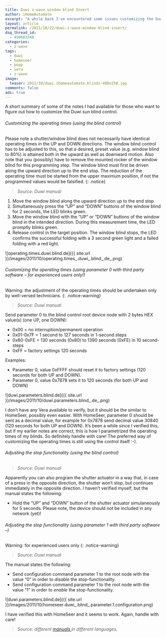 ```yaml
---
title: Duwi z-wave window blind Insert
author: iHomeAutomate
excerpt: "A while back I've encountered some issues customizing the Duwi blind control. I've taken some notes and decided to share with the rest of the world."
layout: article
permalink: /2011/10/22/duwi-z-wave-window-blind-insert/
dsq_thread_id:
  - 450683248
categories:
  - z-wave
tags:
  - duwi
  - homeseer
  - popp
  - vera
  - z-wave
image:
  teaser: 2011/10/duwi.ihomeautomate.blinds-400x250.jpg
comments: false
ads: true  
---
```

A short summary of some of the notes I had available for those who want to figure out how to customize the Duwi sun blind control.

###### Customizing the operating times (using the blind control) 

Please note a shutter/window blind does not necessarily have identical operating times in the UP and DOWN directions. The window blind control has to be adjusted to this, so that a desired, preset value (e.g. window blind to 80%) is attained both in the upward as well as downward motion.
Also note that you (possibly) have to remove the mounted rocker of the window blind for this programming step.
The window blind must ﬁrst be driven along the upward direction up to the end stop. The reduction of the operating time must be started from the upper maximum position, if not the programmed values would be falsiﬁed.
{: .notice}
  
> <cite>Source: Duwi manual</cite>
  
1. Move the window blind along the upward direction up to the end stop
2. Simultaneously press the “UP” and “DOWN” buttons of the window blind for 2 seconds, the LED blinks green.
3. Move the window blind with the “UP” or “DOWN” buttons of the window blind in the intended direction. During this measurement time, the LED promptly blinks green.
4. Release control in the target position. The window blind stops, the LED conﬁrms the successful folding with a 3 second green light and a failed folding with a red light.

![operating.times.duwi.blind.de]({{ site.url }}/images/2011/10/operating.times_.duwi_.blind_.de_.png)
 
###### Customizing the operating times (using parameter 0 with third party software &#8211; for experienced users only!)
 

Warning: the adjustment of the operating times should be undertaken only by well-versed technicians.
{: .notice-warning}
        
> <cite>Source: Duwi manual</cite>

Send parameter 0 to the blind control root device node with 2 bytes HEX value(s) (one UP, one DOWN):

* 0x00 = no interruption/permanent operation
* 0x01-0x7F = 1 second to 127 seconds in 1-second steps
* 0x80-0xFE = 130 seconds (0x80) to 1390 seconds (0xFE) in 10 second-steps
* 0xFF = factory settings 120 seconds
        
Examples:

* Parameter 0, value 0xFFFF should reset it to factory settings (120 seconds for both UP and DOWN).
* Parameter 0, value 0x7878 sets it to 120 seconds (for both UP and DOWN)
        
![duwi.parameters.blind.de]({{ site.url }}/images/2011/10/duwi.parameters.blind_.de_.png)        
                
I don&#8217;t have any Vera available to verify, but it should be the similar to HomeSeer, possibly even easier. With HomeSeer, parameter 0 should be sent as a decimal value, for example for 0x7878 send decimal value 30840 (120 seconds for both UP and DOWN).
It&#8217;s been a while since I verified this, but if my earlier notes are correct, this is how I parametrized the operating times of my blinds. So definitely handle with care! The preferred way of customizing the operating times is still using the control itself :-). 
          
###### Adjusting the stop functionality (using the blind control)

> <cite>Source: Duwi manual</cite>

Apparently you can also program the shutter actuator in a way that, in case of a press in the opposite direction, the shutter won‘t stop, but continues immediately in the opposite direction. I haven&#8217;t verified myself, but the manual states the following: 
            
* Hold the “UP” and “DOWN” button of the shutter actuator simulaneously for 5 seconds. Please note, the device should not be included in any network (yet)!

###### Adjusting the stop functionality (using parameter 1 with third party software &#8211;)

Warning: for experienced users only
{: .notice-warning}

> <cite>Source: Duwi manual</cite>

The manual states the following:<br /> 

* Send configuration command parameter 1 to the root node with the value “0” in order to *disable* the stop-functionality.
* Send configuration command parameter 1 to the root node with the value “1” in order to *enable* the stop-functionality.

![duwi.parameters.blind.de]({{ site.url }}/images/2011/10/homeseer.duwi_.blind_.parameter.1.configuration.png)

I have verified this with HomeSeer and it seems to work. Again, handle with care!

> <cite>Source: different <a title="Duwi sun blind manual" href="http://www.duewi.de/index.php?productid=37344">manuals </a>in different languages.</cite>

